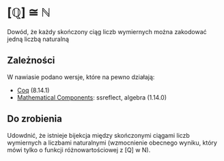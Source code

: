 # [ℚ] ≅ ℕ

Dowód, że każdy skończony ciąg liczb wymiernych można zakodować jedną liczbą naturalną

## Zależności

W nawiasie podano wersje, które na pewno działają:

* [Coq](https://coq.inria.fr/) (8.14.1)
* [Mathematical Components](https://math-comp.github.io/): ssreflect, algebra (1.14.0)


## Do zrobienia
Udowdnić, że istnieje bijekcja między skończonymi ciągami liczb wymiernych a liczbami naturalnymi (wzmocnienie obecnego wyniku, który mówi tylko o funkcji różnowartościowej z [Q] w N).
